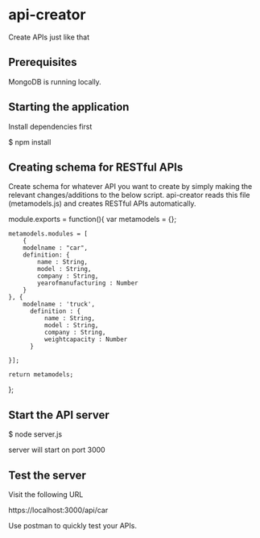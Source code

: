 api-creator
===========
Create APIs just like that 

Prerequisites
---------------
MongoDB is running locally.

Starting the application
-------------------------
Install dependencies first

$ npm install

Creating schema for RESTful APIs
---------------------------------

Create schema for whatever API you want to create by simply making the relevant changes/additions to the below script. api-creator reads this file (metamodels.js) and creates RESTful APIs automatically.

module.exports = function(){
    var metamodels = {};
	
	metamodels.modules = [
		{
		modelname : "car",
		definition: {
			name : String,
			model : String,
			company : String,
			yearofmanufacturing : Number
		}
	}, {
		modelname : 'truck',
		  definition : {
			  name : String,
			  model : String,
			  company : String,
			  weightcapacity : Number
		  }
		
	}];

    return metamodels;
};

Start the API server
-----------------

$ node server.js

server will start on port 3000

Test the server
-----------------

Visit the following URL

https://localhost:3000/api/car

Use postman to quickly test your APIs.
